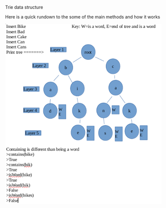 Trie data structure

Here is a quick rundown to the some of the main methods and how it works

![Alt Text](https://github.com/corykacal/Python-Trie/blob/master/trieRundown.png?raw=true)
